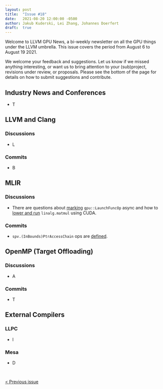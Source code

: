 ```yaml
---
layout: post
title:  "Issue #18"
date:   2021-08-20 12:00:00 -0500
author: Jakub Kuderski, Lei Zhang, Johannes Doerfert
draft:  true
---
```


Welcome to LLVM GPU News, a bi-weekly newsletter on all the GPU things under the LLVM umbrella.
This issue covers the period from August 6 to August 19 2021.

We welcome your feedback and suggestions. Let us know if we missed anything interesting, or want us to bring attention to your (sub)project, revisions under review, or proposals. Please see the bottom of the page for details on how to submit suggestions and contribute.


## Industry News and Conferences

*  T


##  LLVM and Clang

### Discussions

*  L

### Commits

*  B


## MLIR

### Discussions

*  There are questions about [marking](https://llvm.discourse.group/t/mark-gpu-launchfuncop-async/4089) `gpu::LaunchFuncOp` async and how to [lower and run](https://llvm.discourse.group/t/making-linalg-matmul-to-gpu-runnable-code/3910) `linalg.matmul` using CUDA.

### Commits

*  `spv.(InBounds)PtrAccessChain` ops are [defined](https://reviews.llvm.org/D108070). 


## OpenMP (Target Offloading)

### Discussions

*  A

### Commits

*  T


## External Compilers

### LLPC

*  I

### Mesa

*  D

<br/>
<p style="text-align:left;">
    <a href="{% post_url 2021-08-06-issue-17 %}"> < Previous issue</a>
    <span style="float:right;">
        <!--<a href="{% post_url 2021-08-20-issue-18 %}"> Next issue > </a>-->
    </span>
</p>
